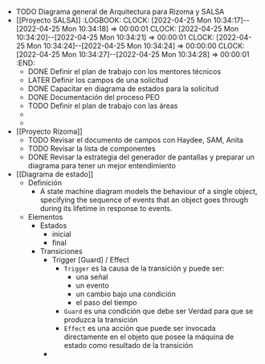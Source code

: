 - TODO Diagrama general de Arquitectura para Rizoma y SALSA
- [[Proyecto SALSA]]
  :LOGBOOK:
  CLOCK: [2022-04-25 Mon 10:34:17]--[2022-04-25 Mon 10:34:18] =>  00:00:01
  CLOCK: [2022-04-25 Mon 10:34:20]--[2022-04-25 Mon 10:34:21] =>  00:00:01
  CLOCK: [2022-04-25 Mon 10:34:24]--[2022-04-25 Mon 10:34:24] =>  00:00:00
  CLOCK: [2022-04-25 Mon 10:34:27]--[2022-04-25 Mon 10:34:28] =>  00:00:01
  :END:
	- DONE Definir el plan de trabajo con los mentores técnicos
	- LATER Definir los campos de una solicitud
	- DONE Capacitar en diagrama de estados para la solicitud
	- DONE Documentación del proceso PEO
	- TODO Definir el plan de trabajo con las áreas
	-
	-
- [[Proyecto Rizoma]]
	- TODO Revisar el documento de campos con Haydee, SAM, Anita
	- TODO Revisar la lista de componentes
	- DONE Revisar la estrategia del generador de pantallas y preparar un diagrama para tener un mejor entendimiento
- [[Diagrama de estado]]
	- Definición
		- A state machine diagram models the behaviour of a single object, specifying the sequence of events that an object goes through during its lifetime in response to events.
	- Elementos
		- Estados
			- inicial
			- final
		- Transiciones
			- Trigger [Guard] / Effect
				- `Trigger` es la causa de la transición y puede ser:
					- una señal
					- un evento
					- un cambio bajo una condición
					- el paso del tiempo
				- `Guard` es una condición que debe ser Verdad para que se produzca la transición
				- `Effect` es una acción que puede ser invocada directamente en el objeto que posee la máquina de estado como resultado de la transición
			-